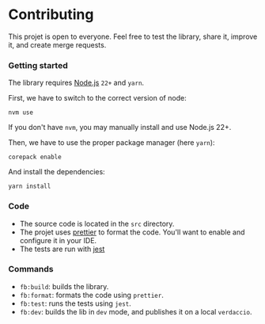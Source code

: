 # Contributing

This projet is open to everyone. Feel free to test the library, share it, improve it, and create merge requests.

### Getting started

The library requires [Node.js](https://nodejs.org/en) `22+` and `yarn`.

First, we have to switch to the correct version of node:

```shell
nvm use
```

If you don't have `nvm`, you may manually install and use Node.js 22+.

Then, we have to use the proper package manager (here `yarn`):

```shell
corepack enable
```

And install the dependencies:

```shell
yarn install
```

### Code

- The source code is located in the `src` directory.
- The projet uses [prettier](https://prettier.io/) to format the code. You'll want to enable and configure it in your IDE.
- The tests are run with [jest](https://jestjs.io/)

### Commands

- `fb:build`: builds the library.
- `fb:format`: formats the code using `prettier`.
- `fb:test`: runs the tests using `jest`.
- `fb:dev`: builds the lib in `dev` mode, and publishes it on a local `verdaccio`.
